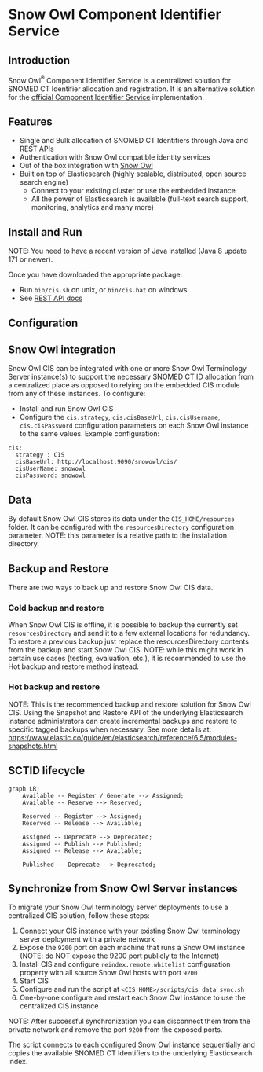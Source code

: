 # Snow Owl Component Identifier Service

## Introduction
Snow Owl<sup>®</sup> Component Identifier Service is a centralized solution for SNOMED CT Identifier allocation and registration. 
It is an alternative solution for the [official Component Identifier Service](https://github.com/IHTSDO/component-identifier-service) implementation.

## Features
* Single and Bulk allocation of SNOMED CT Identifiers through Java and REST APIs
* Authentication with Snow Owl compatible identity services
* Out of the box integration with [Snow Owl](https://github.com/b2ihealthcare/snow-owl)
* Built on top of Elasticsearch (highly scalable, distributed, open source search engine)
  * Connect to your existing cluster or use the embedded instance
  * All the power of Elasticsearch is available (full-text search support, monitoring, analytics and many more)

## Install and Run

NOTE: You need to have a recent version of Java installed (Java 8 update 171 or newer).

Once you have downloaded the appropriate package:

* Run `bin/cis.sh` on unix, or `bin/cis.bat` on windows
* See [REST API docs](http://localhost:8080/snowowl/cis)

## Configuration

## Snow Owl integration

Snow Owl CIS can be integrated with one or more Snow Owl Terminology Server instance(s) to support the necessary SNOMED CT ID allocation from a centralized place as opposed to relying on the embedded CIS module from any of these instances.
To configure:
* Install and run Snow Owl CIS
* Configure the `cis.strategy`, `cis.cisBaseUrl`, `cis.cisUsername`, `cis.cisPassword` configuration parameters on each Snow Owl instance to the same values. Example configuration:

```
cis:
  strategy : CIS
  cisBaseUrl: http://localhost:9090/snowowl/cis/
  cisUserName: snowowl
  cisPassword: snowowl
```

## Data

By default Snow Owl CIS stores its data under the `CIS_HOME/resources` folder.
It can be configured with the `resourcesDirectory` configuration parameter. NOTE: this parameter is a relative path to the installation directory.

## Backup and Restore

There are two ways to back up and restore Snow Owl CIS data.

### Cold backup and restore

When Snow Owl CIS is offline, it is possible to backup the currently set `resourcesDirectory` and send it to a few external locations for redundancy.
To restore a previous backup just replace the resourcesDirectory contents from the backup and start Snow Owl CIS.
NOTE: while this might work in certain use cases (testing, evaluation, etc.), it is recommended to use the Hot backup and restore method instead.

### Hot backup and restore

NOTE: This is the recommended backup and restore solution for Snow Owl CIS.
Using the Snapshot and Restore API of the underlying Elasticsearch instance administrators can create incremental backups and restore to specific tagged backups when necessary.
See more details at: https://www.elastic.co/guide/en/elasticsearch/reference/6.5/modules-snapshots.html

## SCTID lifecycle

```mermaid
graph LR;
    Available -- Register / Generate --> Assigned;
    Available -- Reserve --> Reserved;

    Reserved -- Register --> Assigned;
    Reserved -- Release --> Available;

    Assigned -- Deprecate --> Deprecated;
    Assigned -- Publish --> Published;
    Assigned -- Release --> Available;    

    Published -- Deprecate --> Deprecated;
```

## Synchronize from Snow Owl Server instances

To migrate your Snow Owl terminology server deployments to use a centralized CIS solution, follow these steps:
1. Connect your CIS instance with your existing Snow Owl terminology server deployment with a private network
2. Expose the `9200` port on each machine that runs a Snow Owl instance (NOTE: do NOT expose the 9200 port publicly to the Internet)
3. Install CIS and configure `reindex.remote.whitelist` configuration property with all source Snow Owl hosts with port `9200`
4. Start CIS
5. Configure and run the script at `<CIS_HOME>/scripts/cis_data_sync.sh`
6. One-by-one configure and restart each Snow Owl instance to use the centralized CIS instance

NOTE: After successful synchronization you can disconnect them from the private network and remove the port `9200` from the exposed ports.

The script connects to each configured Snow Owl instance sequentially and copies the available SNOMED CT Identifiers to the underlying Elasticsearch index.
